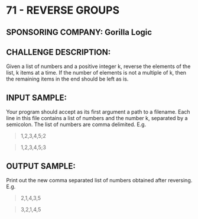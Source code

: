 # 71 - REVERSE GROUPS
## SPONSORING COMPANY: Gorilla Logic
## CHALLENGE DESCRIPTION:

Given a list of numbers and a positive integer k, reverse the elements of the list, k items at a time. If the number of elements is not a multiple of k, then the remaining items in the end should be left as is.

## INPUT SAMPLE:

Your program should accept as its first argument a path to a filename. Each line in this file contains a list of numbers and the number k, separated by a semicolon. The list of numbers are comma delimited. E.g.

> 1,2,3,4,5;2

> 1,2,3,4,5;3

## OUTPUT SAMPLE:

Print out the new comma separated list of numbers obtained after reversing. E.g.

> 2,1,4,3,5

> 3,2,1,4,5
